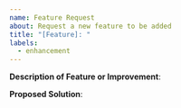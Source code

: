```yaml
---
name: Feature Request
about: Request a new feature to be added
title: "[Feature]: "
labels:
  - enhancement
---
```


**Description of Feature or Improvement**:


**Proposed Solution**:
